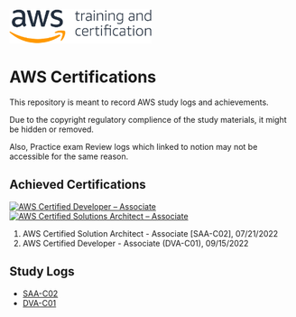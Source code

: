<img src="img/aws certified logo.png" width="50%">

# AWS Certifications

This repository is meant to record AWS study logs and achievements.

Due to the copyright regulatory complience of the study materials, it might be hidden or removed.

Also, Practice exam Review logs which linked to notion may not be accessible for the same reason. 

## Achieved Certifications

<!--START_SECTION:badges-->

[![AWS Certified Developer – Associate](https://images.credly.com/size/160x160/images/b9feab85-1a43-4f6c-99a5-631b88d5461b/image.png)](http://www.credly.com/badges/4f1dc234-d417-4b82-ad1b-0855b3169286 "AWS Certified Developer – Associate")
[![AWS Certified Solutions Architect – Associate](https://images.credly.com/size/160x160/images/0e284c3f-5164-4b21-8660-0d84737941bc/image.png)](http://www.credly.com/badges/5b4c916d-0722-4aba-8164-5252071a7dcf "AWS Certified Solutions Architect – Associate")
<!--END_SECTION:badges-->

1. AWS Certified Solution Architect - Associate [SAA-C02], 07/21/2022
2. AWS Certified Developer - Associate (DVA-C01), 09/15/2022

## Study Logs
* [SAA-C02](https://cyber-lunch-fbd.notion.site/AWS-SAA-C02-2e7c8aefb3ce404382d7945bfd821ab5)
* [DVA-C01](https://cyber-lunch-fbd.notion.site/AWS-DVA-C01-e4989f8a43f745e9b8b2e8c633e4cc6b)
